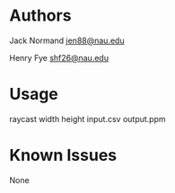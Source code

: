 # Authors
Jack Normand 
jen88@nau.edu

Henry Fye
shf26@nau.edu

# Usage
raycast width height input.csv output.ppm

# Known Issues
None
